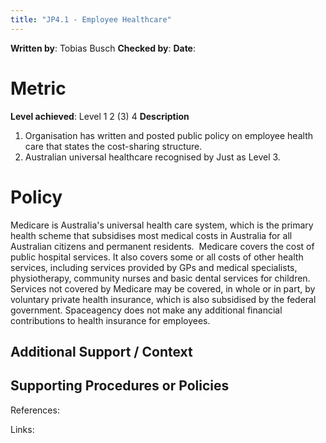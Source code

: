 ```yaml
---
title: "JP4.1 - Employee Healthcare"
---
```

**Written by**: Tobias Busch
**Checked by**:
**Date**:

# Metric

**Level achieved**: Level 1 2 (3) 4
**Description**
1.  Organisation has written and posted public policy on employee health care that states the cost-sharing structure. 
2.  Australian universal healthcare recognised by Just as Level 3. 

# Policy

Medicare is Australia's universal health care system, which is the primary health scheme that subsidises most medical costs in Australia for all Australian citizens and permanent residents. 
Medicare covers the cost of public hospital services. It also covers some or all costs of other health services, including services provided by GPs and medical specialists, physiotherapy, community nurses and basic dental services for children. 
Services not covered by Medicare may be covered, in whole or in part, by voluntary private health insurance, which is also subsidised by the federal government.
Spaceagency does not make any additional financial contributions to health insurance for employees.

## Additional Support / Context

## Supporting Procedures or Policies


References:


Links: